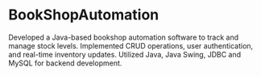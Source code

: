 # BookShopAutomation
Developed a Java-based bookshop automation software to track and manage stock levels.
Implemented CRUD operations, user authentication, and real-time inventory updates.
Utilized Java, Java Swing, JDBC and MySQL for backend development.
